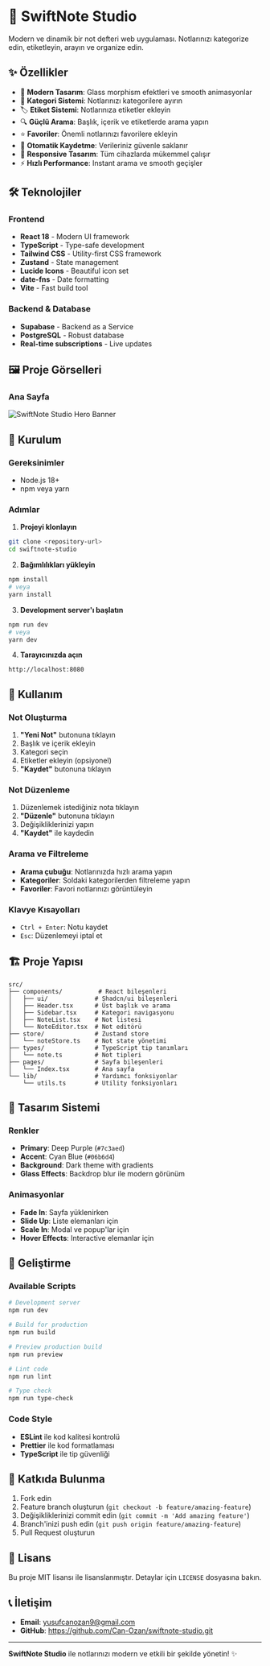# 📝 SwiftNote Studio

Modern ve dinamik bir not defteri web uygulaması. Notlarınızı kategorize edin, etiketleyin, arayın ve organize edin.


## ✨ Özellikler

- 🎨 **Modern Tasarım**: Glass morphism efektleri ve smooth animasyonlar
- 📁 **Kategori Sistemi**: Notlarınızı kategorilere ayırın
- 🏷️ **Etiket Sistemi**: Notlarınıza etiketler ekleyin
- 🔍 **Güçlü Arama**: Başlık, içerik ve etiketlerde arama yapın
- ⭐ **Favoriler**: Önemli notlarınızı favorilere ekleyin
- 💾 **Otomatik Kaydetme**: Verileriniz güvenle saklanır
- 📱 **Responsive Tasarım**: Tüm cihazlarda mükemmel çalışır
- ⚡ **Hızlı Performance**: Instant arama ve smooth geçişler

## 🛠️ Teknolojiler

### Frontend
- **React 18** - Modern UI framework
- **TypeScript** - Type-safe development
- **Tailwind CSS** - Utility-first CSS framework
- **Zustand** - State management
- **Lucide Icons** - Beautiful icon set
- **date-fns** - Date formatting
- **Vite** - Fast build tool

### Backend & Database
- **Supabase** - Backend as a Service
- **PostgreSQL** - Robust database
- **Real-time subscriptions** - Live updates

## 🖼️ Proje Görselleri

### Ana Sayfa
![SwiftNote Studio Hero Banner](<img width="1872" height="839" alt="Ekran görüntüsü 2025-08-18 204946" />)



## 🚀 Kurulum

### Gereksinimler
- Node.js 18+ 
- npm veya yarn

### Adımlar

1. **Projeyi klonlayın**
```bash
git clone <repository-url>
cd swiftnote-studio
```

2. **Bağımlılıkları yükleyin**
```bash
npm install
# veya
yarn install
```

3. **Development server'ı başlatın**
```bash
npm run dev
# veya
yarn dev
```

4. **Tarayıcınızda açın**
```
http://localhost:8080
```

## 📖 Kullanım

### Not Oluşturma
1. **"Yeni Not"** butonuna tıklayın
2. Başlık ve içerik ekleyin
3. Kategori seçin
4. Etiketler ekleyin (opsiyonel)
5. **"Kaydet"** butonuna tıklayın

### Not Düzenleme
1. Düzenlemek istediğiniz nota tıklayın
2. **"Düzenle"** butonuna tıklayın
3. Değişikliklerinizi yapın
4. **"Kaydet"** ile kaydedin

### Arama ve Filtreleme
- **Arama çubuğu**: Notlarınızda hızlı arama yapın
- **Kategoriler**: Soldaki kategorilerden filtreleme yapın
- **Favoriler**: Favori notlarınızı görüntüleyin

### Klavye Kısayolları
- `Ctrl + Enter`: Notu kaydet
- `Esc`: Düzenlemeyi iptal et

## 🏗️ Proje Yapısı

```
src/
├── components/          # React bileşenleri
│   ├── ui/             # Shadcn/ui bileşenleri
│   ├── Header.tsx      # Üst başlık ve arama
│   ├── Sidebar.tsx     # Kategori navigasyonu
│   ├── NoteList.tsx    # Not listesi
│   └── NoteEditor.tsx  # Not editörü
├── store/              # Zustand store
│   └── noteStore.ts    # Not state yönetimi
├── types/              # TypeScript tip tanımları
│   └── note.ts         # Not tipleri
├── pages/              # Sayfa bileşenleri
│   └── Index.tsx       # Ana sayfa
└── lib/                # Yardımcı fonksiyonlar
    └── utils.ts        # Utility fonksiyonları
```

## 🎨 Tasarım Sistemi

### Renkler
- **Primary**: Deep Purple (`#7c3aed`)
- **Accent**: Cyan Blue (`#06b6d4`)
- **Background**: Dark theme with gradients
- **Glass Effects**: Backdrop blur ile modern görünüm

### Animasyonlar
- **Fade In**: Sayfa yüklenirken
- **Slide Up**: Liste elemanları için
- **Scale In**: Modal ve popup'lar için
- **Hover Effects**: Interactive elemanlar için

## 🔧 Geliştirme

### Available Scripts

```bash
# Development server
npm run dev

# Build for production
npm run build

# Preview production build
npm run preview

# Lint code
npm run lint

# Type check
npm run type-check
```

### Code Style
- **ESLint** ile kod kalitesi kontrolü
- **Prettier** ile kod formatlaması
- **TypeScript** ile tip güvenliği

## 🤝 Katkıda Bulunma

1. Fork edin
2. Feature branch oluşturun (`git checkout -b feature/amazing-feature`)
3. Değişikliklerinizi commit edin (`git commit -m 'Add amazing feature'`)
4. Branch'inizi push edin (`git push origin feature/amazing-feature`)
5. Pull Request oluşturun

## 📄 Lisans

Bu proje MIT lisansı ile lisanslanmıştır. Detaylar için `LICENSE` dosyasına bakın.

## 📞 İletişim

- **Email**: yusufcanozan9@gmail.com
- **GitHub**: https://github.com/Can-Ozan/swiftnote-studio.git


---

**SwiftNote Studio** ile notlarınızı modern ve etkili bir şekilde yönetin! ✨
